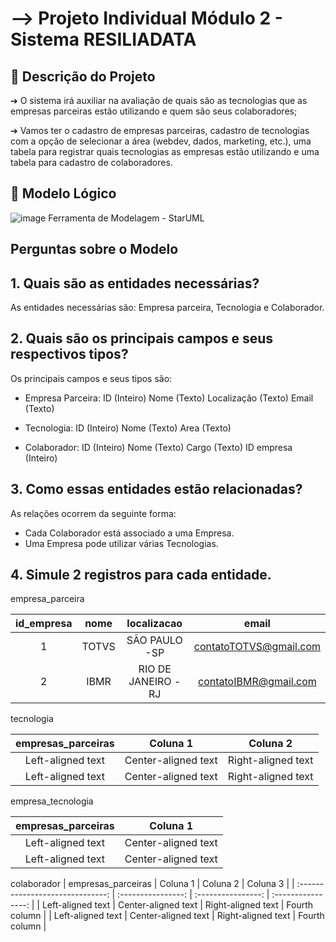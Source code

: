 <h1>--> Projeto Individual Módulo 2 - Sistema RESILIADATA</h1>

## 📌 Descrição do Projeto

➔ O sistema irá auxiliar na avaliação de quais são as tecnologias que as empresas parceiras
estão utilizando e quem são seus colaboradores;

➔ Vamos ter o cadastro de empresas parceiras, cadastro de tecnologias com a opção de
selecionar a área (webdev, dados, marketing, etc.), uma tabela para registrar quais
tecnologias as empresas estão utilizando e uma tabela para cadastro de colaboradores.

## 📌 Modelo Lógico

![image](https://github.com/KARLANAO/projeto_resiliadata/assets/112179212/60c2a356-2027-4202-a13c-45a0fa376146)
Ferramenta de Modelagem - StarUML

## Perguntas sobre o Modelo

## 1. Quais são as entidades necessárias?
As entidades necessárias são: Empresa parceira, Tecnologia e Colaborador.

## 2. Quais são os principais campos e seus respectivos tipos?
Os principais campos e seus tipos são:

+ Empresa Parceira:
ID (Inteiro)
Nome (Texto)
Localização (Texto)
Email (Texto)

+ Tecnologia:
ID (Inteiro)
Nome (Texto)
Area (Texto)

+ Colaborador:
ID (Inteiro)
Nome (Texto)
Cargo (Texto)
ID empresa (Inteiro)



## 3. Como essas entidades estão relacionadas?
As relações ocorrem da seguinte forma: 

+ Cada Colaborador está associado a uma Empresa.
+ Uma Empresa pode utilizar várias Tecnologias.

## 4. Simule 2 registros para cada entidade.

empresa_parceira

|           id_empresa             |        nome        |       localizacao       |            email              |
| :------------------------------: | :----------------: |:-----------------------:|:-----------------------------:|
|               1                  |        TOTVS       |      SÃO PAULO -SP      |      contatoTOTVS@gmail.com   |
|               2                  |        IBMR        |     RIO DE JANEIRO -RJ  |      contatoIBMR@gmail.com    |

tecnologia 

|      empresas_parceiras      |      Coluna 1      |      Coluna 2      |
| :--------------------------: | :----------------: | :----------------: |
|      Left-aligned text       |  Center-aligned text  |  Right-aligned text |
|      Left-aligned text       |  Center-aligned text  |  Right-aligned text |


empresa_tecnologia

|      empresas_parceiras      |      Coluna 1      |
| :--------------------------: | :----------------: |
|      Left-aligned text       |  Center-aligned text  |
|      Left-aligned text       |  Center-aligned text  |

colaborador
|         empresas_parceiras        |      Coluna 1      |      Coluna 2      |      Coluna 3      |
| :------------------------------: | :----------------: | :----------------: | :----------------: |
|        Left-aligned text         |    Center-aligned text    |    Right-aligned text   |    Fourth column    |
|        Left-aligned text         |    Center-aligned text    |    Right-aligned text   |    Fourth column    |


